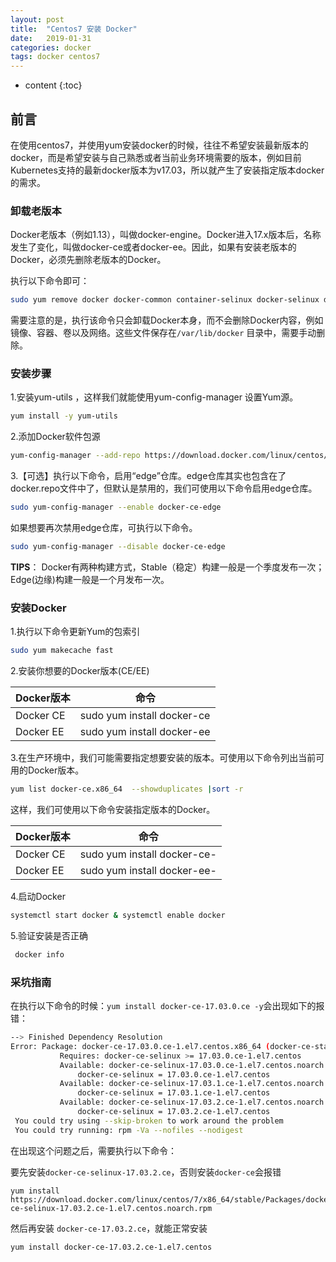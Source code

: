 ```yaml
---
layout: post
title:  "Centos7 安装 Docker"
date:   2019-01-31
categories: docker
tags: docker centos7
---
```


* content
{:toc}



## 前言

在使用centos7，并使用yum安装docker的时候，往往不希望安装最新版本的docker，而是希望安装与自己熟悉或者当前业务环境需要的版本，例如目前Kubernetes支持的最新docker版本为v17.03，所以就产生了安装指定版本docker的需求。


### 卸载老版本

Docker老版本（例如1.13），叫做docker-engine。Docker进入17.x版本后，名称发生了变化，叫做docker-ce或者docker-ee。因此，如果有安装老版本的Docker，必须先删除老版本的Docker。

执行以下命令即可：
```bash
sudo yum remove docker docker-common container-selinux docker-selinux docker-engine
```
需要注意的是，执行该命令只会卸载Docker本身，而不会删除Docker内容，例如镜像、容器、卷以及网络。这些文件保存在`/var/lib/docker` 目录中，需要手动删除。

### 安装步骤

1.安装yum-utils ，这样我们就能使用yum-config-manager 设置Yum源。
```bash
yum install -y yum-utils
```
2.添加Docker软件包源
```bash
yum-config-manager --add-repo https://download.docker.com/linux/centos/docker-ce.repo
```
3.【可选】执行以下命令，启用“edge”仓库。edge仓库其实也包含在了docker.repo文件中了，但默认是禁用的，我们可使用以下命令启用edge仓库。
```bash
sudo yum-config-manager --enable docker-ce-edge
```
如果想要再次禁用edge仓库，可执行以下命令。
```bash
sudo yum-config-manager --disable docker-ce-edge
```
**TIPS**： Docker有两种构建方式，Stable（稳定）构建一般是一个季度发布一次；Edge(边缘)构建一般是一个月发布一次。


### 安装Docker

1.执行以下命令更新Yum的包索引
```bash
sudo yum makecache fast
```
2.安装你想要的Docker版本(CE/EE)

Docker版本 |	命令
---|---
Docker CE|	sudo yum install docker-ce
Docker EE|	sudo yum install docker-ee
3.在生产环境中，我们可能需要指定想要安装的版本。可使用以下命令列出当前可用的Docker版本。
```bash
yum list docker-ce.x86_64  --showduplicates |sort -r
```
这样，我们可使用以下命令安装指定版本的Docker。

Docker版本 |	命令
---|---
Docker CE|	sudo yum install docker-ce-
Docker EE|	sudo yum install docker-ee-

4.启动Docker
```bash
systemctl start docker & systemctl enable docker
```
5.验证安装是否正确
```bash
 docker info
```


### 采坑指南

在执行以下命令的时候：`yum install docker-ce-17.03.0.ce -y`会出现如下的报错：
```bash
--> Finished Dependency Resolution
Error: Package: docker-ce-17.03.0.ce-1.el7.centos.x86_64 (docker-ce-stable)
           Requires: docker-ce-selinux >= 17.03.0.ce-1.el7.centos
           Available: docker-ce-selinux-17.03.0.ce-1.el7.centos.noarch (docker-ce-stable)
               docker-ce-selinux = 17.03.0.ce-1.el7.centos
           Available: docker-ce-selinux-17.03.1.ce-1.el7.centos.noarch (docker-ce-stable)
               docker-ce-selinux = 17.03.1.ce-1.el7.centos
           Available: docker-ce-selinux-17.03.2.ce-1.el7.centos.noarch (docker-ce-stable)
               docker-ce-selinux = 17.03.2.ce-1.el7.centos
 You could try using --skip-broken to work around the problem
 You could try running: rpm -Va --nofiles --nodigest
```
在出现这个问题之后，需要执行以下命令：

要先安装`docker-ce-selinux-17.03.2.ce`，否则安装`docker-ce`会报错
```
yum install https://download.docker.com/linux/centos/7/x86_64/stable/Packages/docker-ce-selinux-17.03.2.ce-1.el7.centos.noarch.rpm 
```
然后再安装 `docker-ce-17.03.2.ce`，就能正常安装
```bash
yum install docker-ce-17.03.2.ce-1.el7.centos
```

